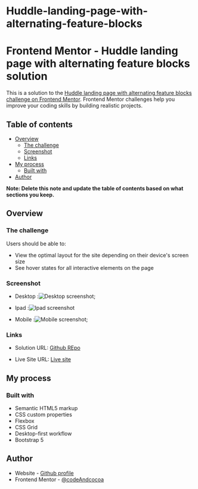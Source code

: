 # Huddle-landing-page-with-alternating-feature-blocks

# Frontend Mentor - Huddle landing page with alternating feature blocks solution

This is a solution to the [Huddle landing page with alternating feature blocks challenge on Frontend Mentor](https://www.frontendmentor.io/challenges/huddle-landing-page-with-alternating-feature-blocks-5ca5f5981e82137ec91a5100). Frontend Mentor challenges help you improve your coding skills by building realistic projects. 

## Table of contents

- [Overview](#overview)
  - [The challenge](#the-challenge)
  - [Screenshot](#screenshot)
  - [Links](#links)
- [My process](#my-process)
  - [Built with](#built-with)
- [Author](#author)


**Note: Delete this note and update the table of contents based on what sections you keep.**

## Overview

### The challenge

Users should be able to:

- View the optimal layout for the site depending on their device's screen size
- See hover states for all interactive elements on the page

### Screenshot
- Desktop :![Desktop screenshot](./images/desktop-scrn-version.jpeg);

- Ipad :![Ipad screenshot](./images/ipad-scrn-version.jpeg)

- Mobile :![Mobile screenshot](./images/mobile-scrn-version.jpeg);




### Links
- Solution URL: [Github REpo](https://github.com/codeAndcocoa/Huddle-landing-page-with-alternating-feature-blocks.git)

- Live Site URL: [Live site](https://codeandcocoa.github.io/Huddle-landing-page-with-alternating-feature-blocks/)

## My process

### Built with

- Semantic HTML5 markup
- CSS custom properties
- Flexbox
- CSS Grid
- Desktop-first workflow
- Bootstrap 5


## Author

- Website - [Github profile](https://github.com/codeAndcocoa)
- Frontend Mentor - [@codeAndcocoa](https://www.frontendmentor.io/profile/codeAndcocoa)


